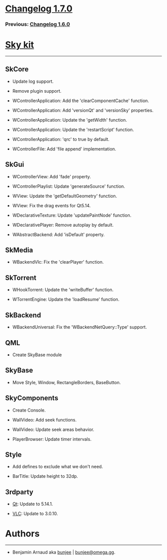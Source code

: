 # [Changelog 1.7.0](http://omega.gg/Sky/changes/1.7.0.html)

### Previous: [Changelog 1.6.0](1.6.0.html)

# [Sky kit](http://omega.gg/Sky)
---

## SkCore

- Update log support.

- Remove plugin support.

- WControllerApplication: Add the 'clearComponentCache' function.

- WControllerApplication: Add 'versionQt' and 'versionSky' properties.

- WControllerApplication: Update the 'getWidth' function.

- WControllerApplication: Update the 'restartScript' function.

- WControllerApplication: 'qrc' to true by default.

- WControllerFile: Add 'file append' implementation.


## SkGui

- WControllerView: Add 'fade' property.

- WControllerPlaylist: Update 'generateSource' function.

- WView: Update the 'getDefaultGeometry' function.

- WView: Fix the drag events for Qt5.14.

- WDeclarativeTexture: Update 'updatePaintNode' function.

- WDeclarativePlayer: Remove autoplay by default.

- WAbstractBackend: Add 'isDefault' property.


## SkMedia

- WBackendVlc: Fix the 'clearPlayer' function.


## SkTorrent

- WHookTorrent: Update the 'writeBuffer' function.

- WTorrentEngine: Update the 'loadResume' function.


## SkBackend

- WBackendUniversal: Fix the 'WBackendNetQuery::Type' support.


## QML

- Create SkyBase module


## SkyBase

- Move Style, Window, RectangleBorders, BaseButton.


## SkyComponents

- Create Console.

- WallVideo: Add seek functions.

- WallVideo: Update seek areas behavior.

- PlayerBrowser: Update timer intervals.


## Style

- Add defines to exclude what we don't need.

- BarTitle: Update height to 32dp.


## 3rdparty

- [Qt](http://download.qt.io/official_releases/qt): Update to 5.14.1.

- [VLC](http://github.com/videolan/vlc): Update to 3.0.10.


# Authors
---

- Benjamin Arnaud aka [bunjee](http://bunjee.me) | <bunjee@omega.gg>.
